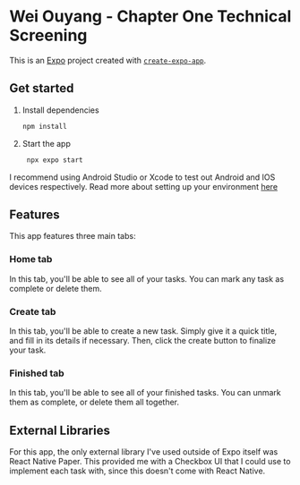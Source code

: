 # Wei Ouyang - Chapter One Technical Screening

This is an [Expo](https://expo.dev) project created with [`create-expo-app`](https://www.npmjs.com/package/create-expo-app).

## Get started

1. Install dependencies

   ```bash
   npm install
   ```

2. Start the app

   ```bash
    npx expo start
   ```

I recommend using Android Studio or Xcode to test out Android and IOS devices respectively. Read more about setting up your environment [here](https://docs.expo.dev/get-started/set-up-your-environment/?platform=android&device=simulated)

## Features

This app features three main tabs:

### Home tab

In this tab, you'll be able to see all of your tasks. You can mark any task as complete or delete them.

### Create tab

In this tab, you'll be able to create a new task. Simply give it a quick title, and fill in its details if necessary. Then, click the create button to finalize your task.

### Finished tab

In this tab, you'll be able to see all of your finished tasks. You can unmark them as complete, or delete them all together.

## External Libraries

For this app, the only external library I've used outside of Expo itself was React Native Paper. This provided me with a Checkbox UI that I could use to implement each task with, since this doesn't come with React Native.

